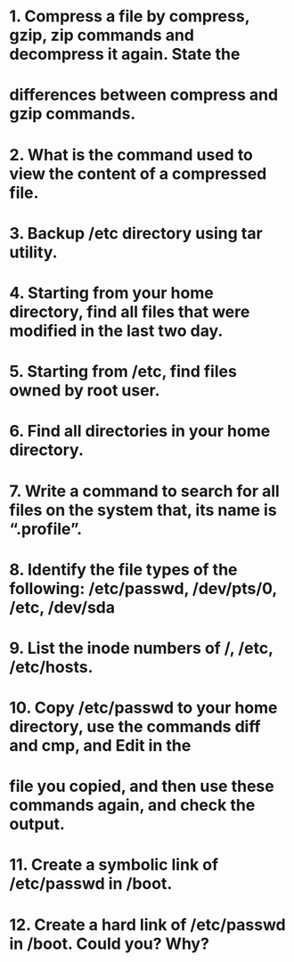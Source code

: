 # 1. Compress a file by compress, gzip, zip commands and decompress it again. State the
# differences between compress and gzip commands.
# 2. What is the command used to view the content of a compressed file.
# 3. Backup /etc directory using tar utility.
# 4. Starting from your home directory, find all files that were modified in the last two day.
# 5. Starting from /etc, find files owned by root user.
# 6. Find all directories in your home directory.
# 7. Write a command to search for all files on the system that, its name is “.profile”.
# 8. Identify the file types of the following: /etc/passwd, /dev/pts/0, /etc, /dev/sda
# 9. List the inode numbers of /, /etc, /etc/hosts.
# 10. Copy /etc/passwd to your home directory, use the commands diff and cmp, and Edit in the
# file you copied, and then use these commands again, and check the output.
# 11. Create a symbolic link of /etc/passwd in /boot.
# 12. Create a hard link of /etc/passwd in /boot. Could you? Why?